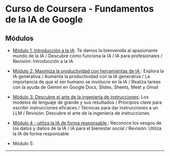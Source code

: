 # Curso de Coursera - Fundamentos de la IA de Google

## Módulos

- [Módulo 1: Introducción a la IA](https://github.com/eugenia1984/IA/blob/main/coursera-fundamentos-de-ia-google/modulo-01.md): Te damos la bienvenida al apasionante mundo de la IA / Descubre cómo funciona la IA / IA para profesionales / Revisión: Introducción a la IA

- [Módulo 2: Maximiza la productividad con herramientas de IA ](https://github.com/eugenia1984/IA/blob/main/coursera-fundamentos-de-ia-google/modulo-02.md): Explora la IA generativa / Aumenta la productividad con la IA generativa / La importancia de que el ser humano se involucre en la IA / Realiza tareas con la ayuda de Gemini en Google Docs, Slides, Sheets, Meet y Gmail

- [Módulo 3: Descubre el arte de la ingeniería de instrucciones](https://github.com/eugenia1984/IA/blob/main/coursera-fundamentos-de-ia-google/modulo-03.md): Los modelos de lenguaje de grande y sus resultados / Principios clave para escribir instrucciones eficaces / Técnicas para dar instrucciones a un LLM / Revisión: Descubre el arte de la ingeniería de instrucciones

- [Módulo 4 - utiliza la IA de forma responsable ](https://github.com/eugenia1984/IA/blob/main/coursera-fundamentos-de-ia-google/modulo-04.md): Reconoce los sesgos de los datos y daños de la IA / IA para el bienestar social / Revisión: Utiliza la IA de forma responsable

- Módulo 5:

---
